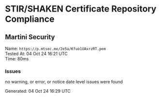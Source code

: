 # STIR/SHAKEN Certificate Repository Compliance

## Martini Security

Name: `https://p.mtsec.me/2e5a/Kfuo1UAxrzRT.pem`\
Tested At: 04 Oct 24 16:21 UTC\
Time: 80ms

### Issues

no warning, or error, or notice date level issues were found

Generated: 04 Oct 24 16:29 UTC